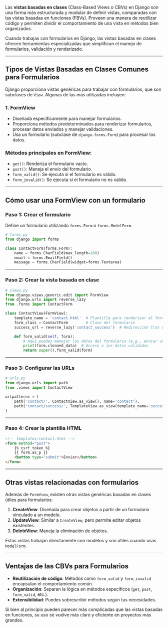 Las **vistas basadas en clases** (Class-Based Views o CBVs) en Django son una forma más estructurada y modular de definir vistas, comparadas con las vistas basadas en funciones (FBVs). Proveen una manera de reutilizar código y permiten dividir el comportamiento de una vista en métodos bien organizados.

Cuando trabajas con formularios en Django, las vistas basadas en clases ofrecen herramientas especializadas que simplifican el manejo de formularios, validación y renderizado. 

---

## **Tipos de Vistas Basadas en Clases Comunes para Formularios**
Django proporciona vistas genéricas para trabajar con formularios, que son subclases de `View`. Algunas de las más utilizadas incluyen:

### **1. FormView**
- Diseñada específicamente para manejar formularios.
- Proporciona métodos predeterminados para renderizar formularios, procesar datos enviados y manejar validaciones.
- Usa un formulario (subclase de `django.forms.Form`) para procesar los datos.

### **Métodos principales en FormView**:
- `get()`: Renderiza el formulario vacío.
- `post()`: Maneja el envío del formulario.
- `form_valid()`: Se ejecuta si el formulario es válido.
- `form_invalid()`: Se ejecuta si el formulario no es válido.

---

## **Cómo usar una FormView con un formulario**

### Paso 1: Crear el formulario
Define un formulario utilizando `forms.Form` o `forms.ModelForm`.

```python
# forms.py
from django import forms

class ContactForm(forms.Form):
    name = forms.CharField(max_length=100)
    email = forms.EmailField()
    message = forms.CharField(widget=forms.Textarea)
```

---

### Paso 2: Crear la vista basada en clase

```python
# views.py
from django.views.generic.edit import FormView
from django.urls import reverse_lazy
from .forms import ContactForm

class ContactView(FormView):
    template_name = 'contact.html'  # Plantilla para renderizar el formulario
    form_class = ContactForm        # Clase del formulario
    success_url = reverse_lazy('contact_success')  # Redirección tras un envío exitoso

    def form_valid(self, form):
        # Aquí puedes manejar los datos del formulario (e.g., enviar un correo).
        print(form.cleaned_data)  # Acceso a los datos validados
        return super().form_valid(form)
```

---

### Paso 3: Configurar las URLs

```python
# urls.py
from django.urls import path
from .views import ContactView

urlpatterns = [
    path('contact/', ContactView.as_view(), name='contact'),
    path('contact/success/', TemplateView.as_view(template_name='success.html'), name='contact_success'),
]
```

---

### Paso 4: Crear la plantilla HTML

```html
<!-- templates/contact.html -->
<form method="post">
    {% csrf_token %}
    {{ form.as_p }}
    <button type="submit">Enviar</button>
</form>
```

---

## **Otras vistas relacionadas con formularios**

Además de `FormView`, existen otras vistas genéricas basadas en clases útiles para formularios:

1. **CreateView**: Diseñada para crear objetos a partir de un formulario vinculado a un modelo.
2. **UpdateView**: Similar a `CreateView`, pero permite editar objetos existentes.
3. **DeleteView**: Maneja la eliminación de objetos.

Estas vistas trabajan directamente con modelos y son útiles cuando usas `ModelForm`.

---

## **Ventajas de las CBVs para Formularios**
- **Reutilización de código**: Métodos como `form_valid` y `form_invalid` encapsulan el comportamiento común.
- **Organización**: Separan la lógica en métodos específicos (`get`, `post`, `form_valid`, etc.).
- **Extensibilidad**: Puedes sobrescribir métodos según tus necesidades.

Si bien al principio pueden parecer más complicadas que las vistas basadas en funciones, su uso se vuelve más claro y eficiente en proyectos más grandes.
